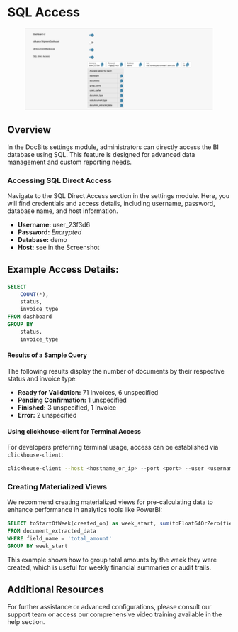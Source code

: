 # SQL Access

<figure><img src="../.gitbook/assets/Bildschirmfoto 2024-04-12 um 20.57.21.png" alt=""><figcaption></figcaption></figure>

## Overview

In the DocBits settings module, administrators can directly access the BI database using SQL. This feature is designed for advanced data management and custom reporting needs.

### Accessing SQL Direct Access

Navigate to the SQL Direct Access section in the settings module. Here, you will find credentials and access details, including username, password, database name, and host information.

* **Username:** user\_23f3d6
* **Password:** _Encrypted_
* **Database:** demo
* **Host:** see in the Screenshot

## **Example Access Details:**

```sql
SELECT
    COUNT(*),
    status,
    invoice_type
FROM dashboard
GROUP BY
    status,
    invoice_type

```

#### Results of a Sample Query

The following results display the number of documents by their respective status and invoice type:

* **Ready for Validation:** 71 Invoices, 6 unspecified
* **Pending Confirmation:** 1 unspecified
* **Finished:** 3 unspecified, 1 Invoice
* **Error:** 2 unspecified

#### Using clickhouse-client for Terminal Access

For developers preferring terminal usage, access can be established via `clickhouse-client`:

```bash
clickhouse-client --host <hostname_or_ip> --port <port> --user <username> --password <your_password> --database <database_name>

```

### Creating Materialized Views

We recommend creating materialized views for pre-calculating data to enhance performance in analytics tools like PowerBI:

```sql
SELECT toStartOfWeek(created_on) as week_start, sum(toFloat64OrZero(field_value)) as total_sum
FROM document_extracted_data
WHERE field_name = 'total_amount'
GROUP BY week_start

```

This example shows how to group total amounts by the week they were created, which is useful for weekly financial summaries or audit trails.

## Additional Resources

For further assistance or advanced configurations, please consult our support team or access our comprehensive video training available in the help section.
